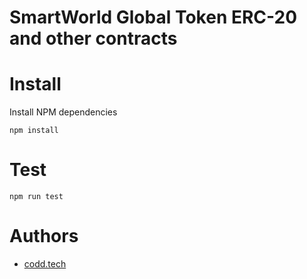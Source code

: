 # SmartWorld Global Token ERC-20 and other contracts

# Install
Install NPM dependencies
```
npm install
```
# Test
```
npm run test
```

# Authors
* [codd.tech](https://codd.tech)
